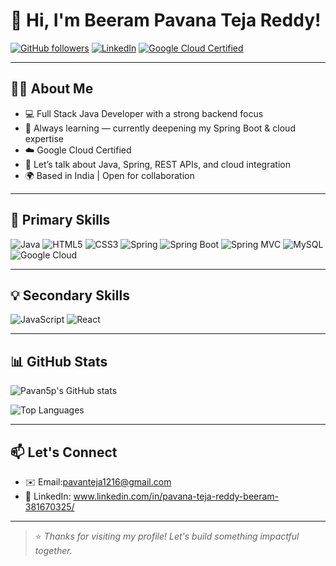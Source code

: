 # 👋 Hi, I'm Beeram Pavana Teja Reddy!

[![GitHub followers](https://img.shields.io/github/followers/Pavan5p?label=Follow&style=social)](https://github.com/Pavan5p)
[![LinkedIn](https://img.shields.io/badge/LinkedIn-blue?logo=linkedin&style=flat&logoColor=white)](https://www.linkedin.com/in/your-linkedin/) <!-- Replace with your LinkedIn -->
[![Google Cloud Certified](https://img.shields.io/badge/Certified-Google%20Cloud-blue?logo=googlecloud)](https://www.credential.net/) <!-- Optional: add your cert link -->

---

## 👨‍💻 About Me

- 💻 Full Stack Java Developer with a strong backend focus
- 🧠 Always learning — currently deepening my Spring Boot & cloud expertise
- ☁️ Google Cloud Certified
- 💬 Let’s talk about Java, Spring, REST APIs, and cloud integration
- 🌍 Based in India | Open for collaboration

---

## 🔧 Primary Skills

![Java](https://img.shields.io/badge/Java-%23007396.svg?style=flat&logo=java&logoColor=white)
![HTML5](https://img.shields.io/badge/HTML5-%23E34F26.svg?style=flat&logo=html5&logoColor=white)
![CSS3](https://img.shields.io/badge/CSS3-%231572B6.svg?style=flat&logo=css3&logoColor=white)
![Spring](https://img.shields.io/badge/Spring-%236DB33F.svg?style=flat&logo=spring&logoColor=white)
![Spring Boot](https://img.shields.io/badge/SpringBoot-%236DB33F.svg?style=flat&logo=springboot&logoColor=white)
![Spring MVC](https://img.shields.io/badge/SpringMVC-%236DB33F.svg?style=flat&logo=spring&logoColor=white)
![MySQL](https://img.shields.io/badge/MySQL-%234479A1.svg?style=flat&logo=mysql&logoColor=white)
![Google Cloud](https://img.shields.io/badge/GoogleCloud-%234285F4.svg?style=flat&logo=google-cloud&logoColor=white)

---

## 💡 Secondary Skills

![JavaScript](https://img.shields.io/badge/JavaScript-%23F7DF1E.svg?style=flat&logo=javascript&logoColor=black)
![React](https://img.shields.io/badge/React-%2361DAFB.svg?style=flat&logo=react&logoColor=black)

---

## 📊 GitHub Stats

![Pavan5p's GitHub stats](https://github-readme-stats.vercel.app/api?username=Pavan5p&show_icons=true&theme=default)

![Top Languages](https://github-readme-stats.vercel.app/api/top-langs/?username=Pavan5p&layout=compact&theme=default)

---

## 📫 Let's Connect

- ✉️ Email:pavanteja1216@gmail.com
- 🔗 LinkedIn: www.linkedin.com/in/pavana-teja-reddy-beeram-381670325/


---

> ⭐ *Thanks for visiting my profile! Let's build something impactful together.*


